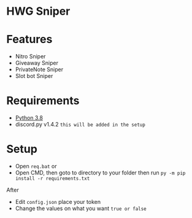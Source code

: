 
# HWG Sniper

# Features
- Nitro Sniper
- Giveaway Sniper
- PrivateNote Sniper
- Slot bot Sniper

# Requirements

- [Python 3.8](https://www.python.org/downloads/release/python-380/)
- discord.py v1.4.2 `this will be added in the setup`

# Setup
- Open `req.bat`
or
- Open CMD, then goto to directory to your folder then run `py -m pip install -r requirements.txt`

After
- Edit `config.json` place your token
- Change the values on what you want `true or false`
